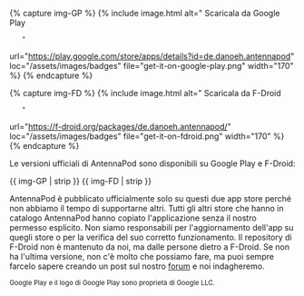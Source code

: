 <!-- mdpo-disable -->

{% capture img-GP %}
{% include image.html
   alt="
       <!-- mdpo-enable-next-line -->
       Scaricala da Google Play

       "
   url="https://play.google.com/store/apps/details?id=de.danoeh.antennapod"
   loc="/assets/images/badges"
   file="get-it-on-google-play.png"
   width="170"
%}
{% endcapture %}

{% capture img-FD %}
{% include image.html
   alt="
       <!-- mdpo-enable-next-line -->
       Scaricala da F-Droid

       "
   url="https://f-droid.org/packages/de.danoeh.antennapod/"
   loc="/assets/images/badges"
   file="get-it-on-fdroid.png"
   width="170"
%}
{% endcapture %}

<!-- mdpo-enable -->

Le versioni ufficiali di AntennaPod sono disponibili su Google Play e F-Droid:

<!-- mdpo-disable-next-line -->
{{ img-GP | strip }} {{ img-FD | strip }}

AntennaPod è pubblicato ufficialmente solo su questi due app store perché non
abbiamo il tempo di supportarne altri. Tutti gli altri store che hanno in
catalogo AntennaPod hanno copiato l'applicazione senza il nostro permesso
esplicito. Non siamo responsabili per l'aggiornamento dell'app su quegli store o
per la verifica del suo corretto funzionamento. Il repository di F-Droid non è
mantenuto da noi, ma dalle persone dietro a F-Droid. Se non ha l'ultima
versione, non c'è molto che possiamo fare, ma puoi sempre farcelo sapere creando
un post sul nostro [forum](https://forum.antennapod.org/) e noi indagheremo.

<small>Google Play e il logo di Google Play sono proprietà di Google LLC.</small>
